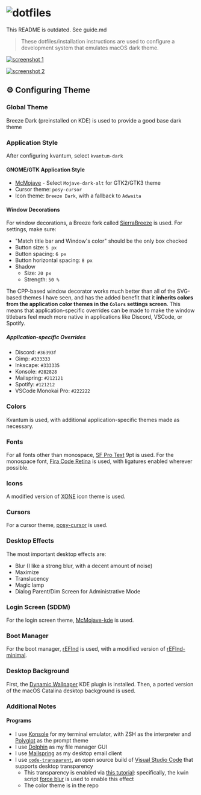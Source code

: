 # ![dotfiles](https://i.imgur.com/h1rQo3p.png)

This README is outdated. See guide.md

> These dotfiles/installation instructions are used to configure a development system that emulates macOS dark theme.

[![screenshot 1](https://i.imgur.com/0a5ftKo.png)](https://imgur.com/a/ND80G4y)

[![screenshot 2](https://i.imgur.com/mzDsPVG.png)](https://imgur.com/a/ND80G4y)

## ⚙️ Configuring Theme

### Global Theme

Breeze Dark (preinstalled on KDE) is used to provide a good base dark theme

### Application Style

After configuring kvantum, select `kvantum-dark`

#### GNOME/GTK Application Style

- [McMojave](https://store.kde.org/p/1275087) - Select `Mojave-dark-alt` for GTK2/GTK3 theme
- Cursor theme: `posy-cursor`
- Icon theme: `Breeze Dark`, with a fallback to `Adwaita`

#### Window Decorations

For window decorations, a Breeze fork called [SierraBreeze](https://github.com/ishovkun/SierraBreeze) is used. For settings, make sure:

- "Match title bar and Window's color" should be the only box checked
- Button size: `5 px`
- Button spacing: `6 px`
- Button horizontal spacing: `8 px`
- Shadow
  - Size: `20 px`
  - Strength: `50 %`

The CPP-based window decorator works much better than all of the SVG-based themes I have seen, and has the added benefit that it **inherits colors from the application color themes in the `Colors` settings screen**. This means that application-specific overrides can be made to make the window titlebars feel much more native in applications like Discord, VSCode, or Spotify.

##### Application-specific Overrides

- Discord: `#36393f`
- Gimp: `#333333`
- Inkscape: `#333335`
- Konsole: `#282828`
- Mailspring: `#212121`
- Spotify: `#121212`
- VSCode Monokai Pro: `#222222`

### Colors

Kvantum is used, with additional application-specific themes made as necessary.

### Fonts

For all fonts other than monospace, [SF Pro Text](https://aur.archlinux.org/packages/otf-san-francisco-pro/) 9pt is used. For the monospace font, [Fira Code Retina](https://www.archlinux.org/packages/community/any/otf-fira-code/) is used, with ligatures enabled wherever possible.

### Icons

A modified version of [XONE](https://store.kde.org/p/1218021/) icon theme is used.

### Cursors

For a cursor theme, [posy-cursor](https://aur.archlinux.org/packages/posy-cursors/) is used.

### Desktop Effects

The most important desktop effects are:

- Blur (I like a strong blur, with a decent amount of noise)
- Maximize
- Translucency
- Magic lamp
- Dialog Parent/Dim Screen for Administrative Mode

### Login Screen (SDDM)

For the login screen theme, [McMojave-kde](https://github.com/vinceliuice/McMojave-kde) is used.

### Boot Manager

For the boot manager, [rEFInd](http://www.rodsbooks.com/refind/) is used, with a modified version of [rEFInd-minimal](https://github.com/EvanPurkhiser/rEFInd-minimal).

### Desktop Background

First, the [Dynamic Wallpaper](https://store.kde.org/p/1295389/) KDE plugin is installed. Then, a ported version of the macOS Catalina desktop background is used.

### Additional Notes

#### Programs

- I use [Konsole](https://konsole.kde.org/) for my terminal emulator, with ZSH as the interpreter and [Polyglot](https://github.com/agkozak/polyglot) as the prompt theme
- I use [Dolphin](https://kde.org/applications/system/org.kde.dolphin) as my file manager GUI
- I use [Mailspring](https://getmailspring.com/) as my desktop email client
- I use [`code-transparent`](https://aur.archlinux.org/packages/code-transparent/), an open source build of [Visual Studio Code](https://code.visualstudio.com/) that supports desktop transparency
  - This transparency is enabled via [this tutorial](https://userbase.kde.org/Tutorials/Force_Transparency_And_Blur): specifically, the kwin script [force blur](https://store.kde.org/p/1294604/) is used to enable this effect
  - The color theme is in the repo
